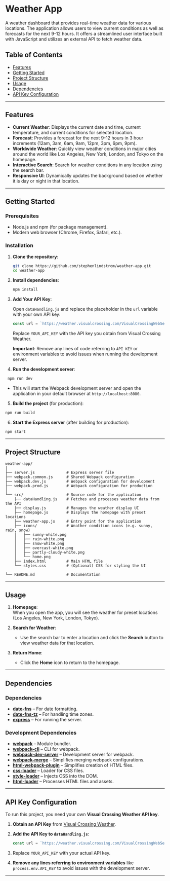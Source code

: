 # Weather App

A weather dashboard that provides real-time weather data for various locations. The application allows users to view current conditions as well as forecasts for the next 9-12 hours. It offers a streamlined user interface built with JavaScript and utilizes an external API to fetch weather data.

## Table of Contents

- [Features](#features)
- [Getting Started](#getting-started)
- [Project Structure](#project-structure)
- [Usage](#usage)
- [Dependencies](#dependencies)
- [API Key Configuration](#api-key-configuration)

---

## Features

- **Current Weather**: Displays the current date and time, current temperature, and current conditions for selected location.
- **Forecast**: Provides a forecast for the next 9-12 hours in 3 hour increments (12am, 3am, 6am, 9am, 12pm, 3pm, 6pm, 9pm).
- **Worldwide Weather**: Quickly view weather conditions in major cities around the world like Los Angeles, New York, London, and Tokyo on the homepage.
- **Interactive Search**: Search for weather conditions in any location using the search bar.
- **Responsive UI**: Dynamically updates the background based on whether it is day or night in that location.

---

## Getting Started

### Prerequisites

- Node.js and npm (for package management).
- Modern web browser (Chrome, Firefox, Safari, etc.).

### Installation

1. **Clone the repository**:

   ```bash
   git clone https://github.com/stephenlindstrom/weather-app.git
   cd weather-app
   ```

2. **Install dependencies**:

   ```bash
   npm install
   ```

3. **Add Your API Key**:

   Open `dataHandling.js` and replace the placeholder in the `url` variable with your own API key:

   ```javascript
   const url = `https://weather.visualcrossing.com/VisualCrossingWebServices/rest/services/timeline/${location}/${todayString}/${tomorrowString}?key=YOUR_API_KEY&contentType=json&lang=id`;
   ```

   Replace `YOUR_API_KEY` with the API key you obtain from Visual Crossing Weather.

   **Important**: Remove any lines of code referring to `API_KEY` or environment variables to avoid issues when running the development server.

4. **Run the development server**:
  ```bash
   npm run dev
   ```
  
  - This will start the Webpack development server and open the application in your default browser at `http://localhost:8080`.

5. **Build the project** (for production):

  ```bash
  npm run build
  ```

6. **Start the Express server** (after building for production):

  ```bash
  npm start
  ```

---

## Project Structure

```
weather-app/
│
├── server.js              # Express server file
├── webpack.common.js      # Shared Webpack configuration
├── webpack.dev.js         # Webpack configuration for development
├── webpack.prod.js        # Webpack configuration for production
│
└── src/                   # Source code for the application
    ├── dataHandling.js    # Fetches and processes weather data from the API
    ├── display.js         # Manages the weather display UI
    ├── homepage.js        # Displays the homepage with preset locations
    ├── weather-app.js     # Entry point for the application
    ├── icons/             # Weather condition icons (e.g. sunny, rain, snow)
    │   ├── sunny-white.png
    │   ├── rain-white.png
    │   ├── snow-white.png
    │   ├── overcast-white.png
    │   ├── partly-cloudy-white.png
    │   └── home.png
    ├── index.html         # Main HTML file
    └── styles.css         # (Optional) CSS for styling the UI

└── README.md              # Documentation
```

---

## Usage

1. **Homepage**:  
   When you open the app, you will see the weather for preset locations (Los Angeles, New York, London, Tokyo).

2. **Search for Weather**:  
   - Use the search bar to enter a location and click the **Search** button to view weather data for that location.

3. **Return Home**:  
   - Click the **Home** icon to return to the homepage.

---

## Dependencies

### Dependencies

- **[date-fns](https://date-fns.org/)** – For date formatting.
- **[date-fns-tz](https://date-fns.org/docs/Time-Zones)** – For handling time zones.
- **[express](https://expressjs.com/)** – For running the server.

### Development Dependencies

- **[webpack](https://webpack.js.org/)** – Module bundler.
- **[webpack-cli](https://webpack.js.org/api/cli/)** – CLI for webpack.
- **[webpack-dev-server](https://webpack.js.org/configuration/dev-server/)** – Development server for webpack.
- **[webpack-merge](https://github.com/survivejs/webpack-merge)** – Simplifies merging webpack configurations.
- **[html-webpack-plugin](https://webpack.js.org/plugins/html-webpack-plugin/)** – Simplifies creation of HTML files.
- **[css-loader](https://webpack.js.org/loaders/css-loader/)** – Loader for CSS files.
- **[style-loader](https://webpack.js.org/loaders/style-loader/)** – Injects CSS into the DOM.
- **[html-loader](https://webpack.js.org/loaders/html-loader/)** – Processes HTML files and assets.

---

## API Key Configuration

To run this project, you need your own **Visual Crossing Weather API key**.

1. **Obtain an API Key** from [Visual Crossing Weather](https://www.visualcrossing.com/).

2. **Add the API Key to `dataHandling.js`**:

   ```javascript
   const url = `https://weather.visualcrossing.com/VisualCrossingWebServices/rest/services/timeline/${location}/${todayString}/${tomorrowString}?key=YOUR_API_KEY&contentType=json&lang=id`;
   ```

3. Replace `YOUR_API_KEY` with your actual API key.

4. **Remove any lines referring to environment variables** like `process.env.API_KEY` to avoid issues with the development server.

---
